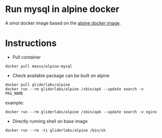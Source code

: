 # Run mysql in alpine docker

A smol docker image based on the [alpine docker image].

# Instructions

- Pull container

```
docker pull maxsu/alpine-mysql
```

- Check available package can be built on alpine

```
docker pull gliderlabs/alpine
docker run --rm gliderlabs/alpine /sbin/apk --update search -v PKG_NAME
```

example:
```
docker run --rm gliderlabs/alpine /sbin/apk --update search -v nginx
```

- Directly running shell on base image

```
docker run --rm -ti gliderlabs/alpine /bin/sh
```

[alpine docker image]: https://github.com/gliderlabs/docker-alpine
